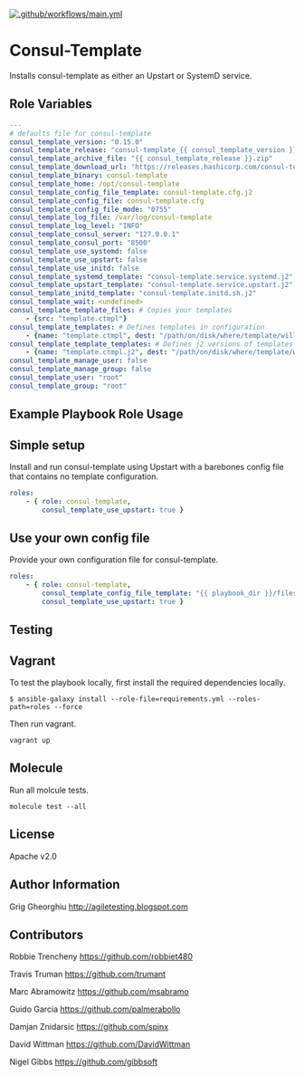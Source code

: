 [![.github/workflows/main.yml](https://github.com/griggheo/ansible-consul-template/actions/workflows/main.yml/badge.svg)](https://github.com/griggheo/ansible-consul-template/actions/workflows/main.yml)

Consul-Template
=========

Installs consul-template as either an Upstart or SystemD service.

Role Variables
--------------

```yml
---
# defaults file for consul-template
consul_template_version: "0.15.0"
consul_template_release: "consul-template_{{ consul_template_version }}_linux_amd64"
consul_template_archive_file: "{{ consul_template_release }}.zip"
consul_template_download_url: "https://releases.hashicorp.com/consul-template/{{ consul_template_version }}/{{ consul_template_archive_file }}"
consul_template_binary: consul-template
consul_template_home: /opt/consul-template
consul_template_config_file_template: consul-template.cfg.j2
consul_template_config_file: consul-template.cfg
consul_template_config_file_mode: "0755"
consul_template_log_file: /var/log/consul-template
consul_template_log_level: "INFO"
consul_template_consul_server: "127.0.0.1"
consul_template_consul_port: "8500"
consul_template_use_systemd: false
consul_template_use_upstart: false
consul_template_use_initd: false
consul_template_systemd_template: "consul-template.service.systemd.j2"
consul_template_upstart_template: "consul-template.service.upstart.j2"
consul_template_initd_template: "consul-template.initd.sh.j2"
consul_template_wait: <undefined>
consul_template_template_files: # Copies your templates
    - {src: "template.ctmpl"}
consul_template_templates: # Defines templates in configuration
    - {name: "template.ctmpl", dest: "/path/on/disk/where/template/will/render", cmd: "optional command to run when the template is updated", perms: 0600, backup: true, wait: "2s", left_delimiter: "[[", right_delimiter="]]"}
consul_template_template_templates: # Defines j2 versions of templates to be rendered as consul-template templates
    - {name: "template.ctmpl.j2", dest: "/path/on/disk/where/template/will/render", cmd: "optional command to run when the template is updated", perms: 0600, backup: true}
consul_template_manage_user: false
consul_template_manage_group: false
consul_template_user: "root"
consul_template_group: "root"
```

Example Playbook Role Usage
----------------

## Simple setup

Install and run consul-template using Upstart with a barebones config file that contains no template configuration.

```yml
roles:
    - { role: consul-template,
        consul_template_use_upstart: true }
```

## Use your own config file

Provide your own configuration file for consul-template.

```yml
roles:
    - { role: consul-template,
        consul_template_config_file_template: "{{ playbook_dir }}/files/consul-template.cfg.j2"
        consul_template_use_upstart: true }
```

Testing
-------

Vagrant
-------

To test the playbook locally, first install the required dependencies locally.

```
$ ansible-galaxy install --role-file=requirements.yml --roles-path=roles --force
```

Then run vagrant.

```
vagrant up
```

Molecule
--------
Run all molcule tests.

```
molecule test --all
```

License
-------

Apache v2.0

Author Information
------------------

Grig Gheorghiu
http://agiletesting.blogspot.com

Contributors
------------

Robbie Trencheny
https://github.com/robbiet480

Travis Truman
https://github.com/trumant

Marc Abramowitz
https://github.com/msabramo

Guido Garcia
https://github.com/palmerabollo

Damjan Znidarsic
https://github.com/spinx

David Wittman
https://github.com/DavidWittman

Nigel Gibbs
https://github.com/gibbsoft
